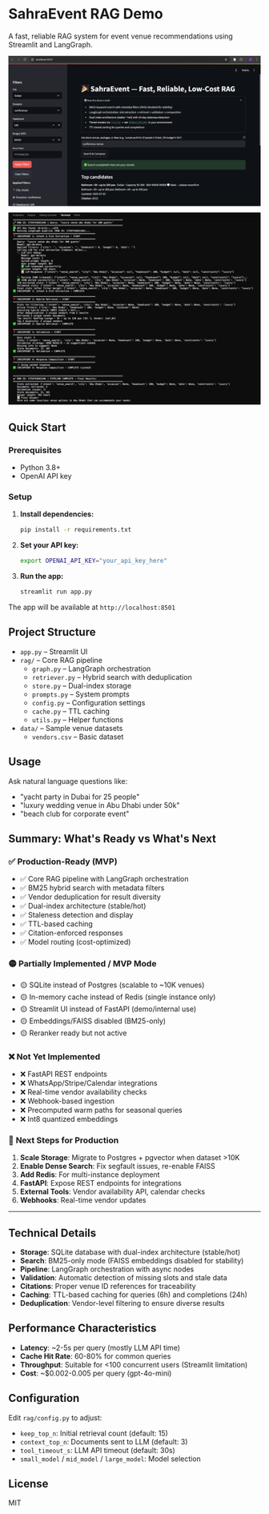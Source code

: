 # SahraEvent RAG Demo

A fast, reliable RAG system for event venue recommendations using Streamlit and LangGraph.

![](pictures/interface.png)
![](pictures/log.png)

## Quick Start

### Prerequisites
- Python 3.8+
- OpenAI API key

### Setup
1. **Install dependencies:**
   ```bash
   pip install -r requirements.txt
   ```

2. **Set your API key:**
   ```bash
   export OPENAI_API_KEY="your_api_key_here"
   ```

3. **Run the app:**
   ```bash
   streamlit run app.py
   ```

The app will be available at `http://localhost:8501`

## Project Structure
- `app.py` – Streamlit UI
- `rag/` – Core RAG pipeline
  - `graph.py` – LangGraph orchestration
  - `retriever.py` – Hybrid search with deduplication
  - `store.py` – Dual-index storage
  - `prompts.py` – System prompts
  - `config.py` – Configuration settings
  - `cache.py` – TTL caching
  - `utils.py` – Helper functions
- `data/` – Sample venue datasets
  - `vendors.csv` – Basic dataset

## Usage
Ask natural language questions like:
- "yacht party in Dubai for 25 people"
- "luxury wedding venue in Abu Dhabi under 50k"
- "beach club for corporate event"


## Summary: What's Ready vs What's Next

### ✅ **Production-Ready (MVP)**
- ✅ Core RAG pipeline with LangGraph orchestration
- ✅ BM25 hybrid search with metadata filters
- ✅ Vendor deduplication for result diversity
- ✅ Dual-index architecture (stable/hot)
- ✅ Staleness detection and display
- ✅ TTL-based caching
- ✅ Citation-enforced responses
- ✅ Model routing (cost-optimized)

### 🟡 **Partially Implemented / MVP Mode**
- 🟡 SQLite instead of Postgres (scalable to ~10K venues)
- 🟡 In-memory cache instead of Redis (single instance only)
- 🟡 Streamlit UI instead of FastAPI (demo/internal use)
- 🟡 Embeddings/FAISS disabled (BM25-only)
- 🟡 Reranker ready but not active

### ❌ **Not Yet Implemented**
- ❌ FastAPI REST endpoints
- ❌ WhatsApp/Stripe/Calendar integrations
- ❌ Real-time vendor availability checks
- ❌ Webhook-based ingestion
- ❌ Precomputed warm paths for seasonal queries
- ❌ Int8 quantized embeddings

### 🎯 **Next Steps for Production**
1. **Scale Storage**: Migrate to Postgres + pgvector when dataset >10K
2. **Enable Dense Search**: Fix segfault issues, re-enable FAISS
3. **Add Redis**: For multi-instance deployment
4. **FastAPI**: Expose REST endpoints for integrations
5. **External Tools**: Vendor availability API, calendar checks
6. **Webhooks**: Real-time vendor updates

---

## Technical Details
- **Storage**: SQLite database with dual-index architecture (stable/hot)
- **Search**: BM25-only mode (FAISS embeddings disabled for stability)
- **Pipeline**: LangGraph orchestration with async nodes
- **Validation**: Automatic detection of missing slots and stale data
- **Citations**: Proper venue ID references for traceability
- **Caching**: TTL-based caching for queries (6h) and completions (24h)
- **Deduplication**: Vendor-level filtering to ensure diverse results

## Performance Characteristics
- **Latency**: ~2-5s per query (mostly LLM API time)
- **Cache Hit Rate**: 60-80% for common queries
- **Throughput**: Suitable for <100 concurrent users (Streamlit limitation)
- **Cost**: ~$0.002-0.005 per query (gpt-4o-mini)

## Configuration
Edit `rag/config.py` to adjust:
- `keep_top_n`: Initial retrieval count (default: 15)
- `context_top_n`: Documents sent to LLM (default: 3)
- `tool_timeout_s`: LLM API timeout (default: 30s)
- `small_model` / `mid_model` / `large_model`: Model selection

## License
MIT
